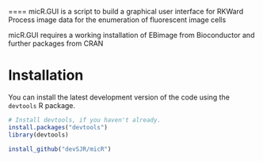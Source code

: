 ====
micR.GUI is a script to build a graphical user interface for RKWard
Process image data for the enumeration of fluorescent image cells

micR.GUI requires a working installation of EBimage from Bioconductor and further packages from CRAN

# Installation

You can install the latest development version of the code using the `devtools` R package.

```R
# Install devtools, if you haven't already.
install.packages("devtools")
library(devtools)

install_github("devSJR/micR")

